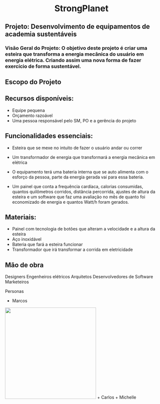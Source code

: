 <h1 align = center>StrongPlanet</h1>

## Projeto: Desenvolvimento de equipamentos de academia sustentáveis

### Visão Geral do Projeto: O objetivo deste projeto é criar uma esteira que transforma a energia mecânica do usuário em energia elétrica. Criando assim uma nova forma de fazer exercício de forma sustentável.

## Escopo do Projeto

## Recursos disponíveis:
+ Equipe pequena
+ Orçamento razoável
+ Uma pessoa responsável pelo SM, PO e a gerência do projeto

## Funcionalidades essenciais:
+ Esteira que se mexe no intuito de fazer o usuário andar ou correr

+ Um transformador de energia que transformará a energia mecânica em elétrica
+ O equipamento terá uma bateria interna que se auto alimenta com o esforço da pessoa, parte da energia gerada vai para essa bateria.

+ Um painel que conta a frequência cardíaca, calorias consumidas, quantos quilômetros corridos, distância percorrida, ajustes de altura da esteira e um  software que faz uma avaliação no mês de quanto foi economizado de energia e quantos Watt/h foram gerados.

## Materiais:
+ Painel com tecnologia de botões que alteram a velocidade e a altura da esteira
+ Aço inoxidável
+ Bateria que fará a esteira funcionar 
+ Transformador que irá transformar a corrida em eletricidade</p>

## Mão de obra
Designers
Engenheiros elétricos
Arquitetos
Desenvolvedores de Software
Marketeiros

Personas
+ Marcos
<img src = "https://github.com/YanYamim/StrongPlanet-FGTI/assets/119015786/94491354-778d-466d-a29a-e76ed7e5708f" width = 300px>
+ Carlos
+ Michelle


